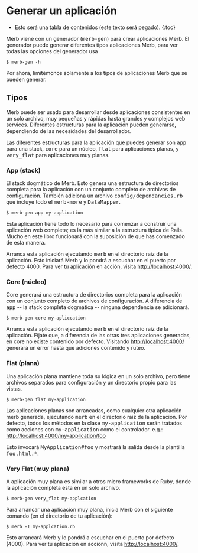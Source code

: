 # Generar un aplicación

* Esto será una tabla de contenidos (este texto será pegado).
{:toc}

Merb viene con un generador (<tt>merb-gen</tt>) para crear aplicaciones Merb. El generador
puede generar diferentes tipos aplicaciones Merb, para ver todas las opciones del generador
usa

    $ merb-gen -h

Por ahora, limitémonos solamente a los tipos de aplicaciones Merb que se pueden generar.

## Tipos
Merb puede ser usado para desarrollar desde aplicaciones consistentes en un solo archivo,
muy pequeñas y rápidas hasta grandes y complejos web services.
Diferentes estructuras para la aplicación pueden generarse, dependiendo de las necesidades
del desarrollador.

Las diferentes estructuras para la aplicación que puedes generar son <tt>app</tt> para una
stack, <tt>core</tt> para un núcleo, <tt>flat</tt> para aplicaciones planas, y
<tt>very_flat</tt> para aplicaciones muy planas.

### App (stack)
El stack dogmático de Merb.
Esto genera una estructura de directorios completa para la aplicación con un conjunto
completo de archivos de configuración.
También adiciona un archivo <tt>config/dependancies.rb</tt> que incluye todo el
<tt>merb-more</tt> y <tt>DataMapper</tt>.

    $ merb-gen app my-application

Esta aplicación tiene todo lo necesario para comenzar a construir una aplicación web
completa; es la más similar a la estructura típica de Rails.
Mucho en este libro funcionará con la suposición de que has comenzado de esta manera.

Arranca esta aplicación ejecutando <tt>merb</tt> en el directorio raiz de la aplicación.
Esto iniciará Merb y lo pondrá a escuchar en el puerto por defecto 4000.
Para ver tu aplicación en acción, visita [http://localhost:4000/][].

### Core (núcleo)
Core generará una estructura de directorios completa para la aplicación con un conjunto
completo de archivos de configuración.
A diferencia de <tt>app</tt> -- la stack completa dogmática -- ninguna dependencia se
adicionará.

    $ merb-gen core my-apliccation

Arranca esta aplicación ejecutando <tt>merb</tt> en el directorio raiz de la aplicación.
Fíjate que, a diferencia de las otras tres aplicaciones generadas, en core no existe
contenido por defecto.
Visitando [http://localhost:4000/][] generará un error hasta que adiciones contenido y
ruteo.

### Flat (plana)
Una aplicación plana mantiene toda su lógica en un solo archivo, pero tiene archivos
separados para configuración y un directorio propio para las vistas.

    $ merb-gen flat my-application

Las aplicaciones planas son arrancadas, como cualquier otra aplicación merb generada,
ejecutando <tt>merb</tt> en el directorio raiz de la aplicación.
Por defecto, todos los métodos en la clase <tt>my-application</tt> serán tratados como
acciones con <tt>my-application</tt> como el controlador. e.g.:
[http://localhost:4000/my-application/foo][]

Esto invocará <tt>MyApplication#foo</tt> y mostrará la salida desde la plantilla
<tt>foo.html.*</tt>.

### Very Flat (muy plana)
A aplicación muy plana es similar a otros micro frameworks de Ruby, donde la aplicación
completa esta en un solo archivo.

    $ merb-gen very_flat my-applcation

Para arrancar una aplicación muy plana, inicia Merb con el siguiente comando (en el
directorio de tu aplicación):

    $ merb -I my-applcation.rb

Esto arrancará  Merb y lo pondrá a escuchar en el puerto por defecto (4000). Para ver tu
aplicación en accionn, visita [http://localhost:4000/][].

[http://localhost:4000/]:     http://localhost:4000/
[http://localhost:4000/my-application/foo]: http://localhost:4000/my-application/foo
